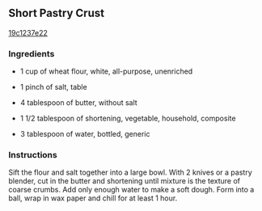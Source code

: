 ## Short Pastry Crust

[19c1237e22](https://recipeland.com/recipe/v/short-pastry-crust-5030)

### Ingredients

 - 1 cup of wheat flour, white, all-purpose, unenriched

 - 1 pinch of salt, table

 - 4 tablespoon of butter, without salt

 - 1 1/2 tablespoon of shortening, vegetable, household, composite

 - 3 tablespoon of water, bottled, generic

### Instructions

Sift the flour and salt together into a large bowl. With 2 knives or a pastry blender, cut in the butter and shortening until mixture is the texture of coarse crumbs. Add only enough water to make a soft dough. Form into a ball, wrap in wax paper and chill for at least 1 hour.